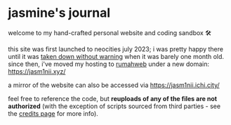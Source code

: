 # jasmine's journal
welcome to my hand-crafted personal website and coding sandbox 🛠

this site was first launched to neocities july 2023; i was pretty happy there until it was [taken down without warning](https://jasm1nii.xyz/blog/2023/august/12/entry) when it was barely one month old.  
since then, i've moved my hosting to [rumahweb](https://www.rumahweb.com/) under a new domain: https://jasm1nii.xyz/

a mirror of the website can also be accessed via https://jasm1nii.ichi.city/

feel free to reference the code, but **reuploads of any of the files are not authorized** (with the exception of scripts sourced from third parties - see the [credits page](https://jasm1nii.xyz/credits) for more info).
